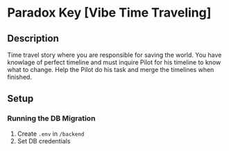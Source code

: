 # Paradox Key [Vibe Time Traveling]

## Description

Time travel story where you are responsible for saving the world. You have knowlage of perfect timeline and must inquire Pilot for his timeline to know what to change. Help the Pilot do his task and merge the timelines when finished.

## Setup

### Running the DB Migration

1. Create `.env` in `/backend`
2. Set DB credentials